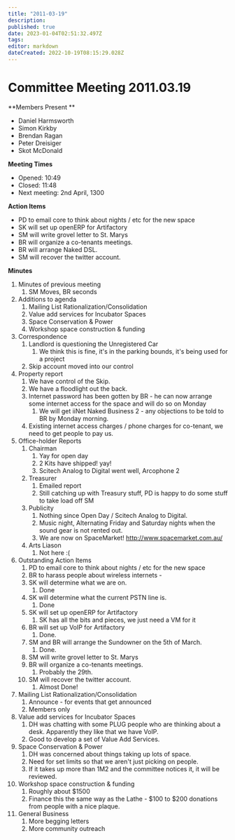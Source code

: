 ```yaml
---
title: "2011-03-19"
description: 
published: true
date: 2023-01-04T02:51:32.497Z
tags: 
editor: markdown
dateCreated: 2022-10-19T08:15:29.028Z
---
```


# Committee Meeting 2011.03.19

\*\*Members Present \*\*

-   Daniel Harmsworth
-   Simon Kirkby
-   Brendan Ragan
-   Peter Dreisiger
-   Skot McDonald

**Meeting Times**

-   Opened: 10:49
-   Closed: 11:48
-   Next meeting: 2nd April, 1300

**Action Items**

-   PD to email core to think about nights / etc for the new space
-   SK will set up openERP for Artifactory
-   SM will write grovel letter to St. Marys
-   BR will organize a co-tenants meetings.
-   BR will arrange Naked DSL.
-   SM will recover the twitter account.

**Minutes**

1.  Minutes of previous meeting
    1.  SM Moves, BR seconds
2.  Additions to agenda
    1.  Mailing List Rationalization/Consolidation
    2.  Value add services for Incubator Spaces
    3.  Space Conservation & Power
    4.  Workshop space construction & funding
3.  Correspondence
    1.  Landlord is questioning the Unregistered Car
        1.  We think this is fine, it's in the parking bounds, it's being used for a project
    2.  Skip account moved into our control
4.  Property report
    1.  We have control of the Skip.
    2.  We have a floodlight out the back.
    3.  Internet password has been gotten by BR - he can now arrange some internet access for the space and will do so on Monday
        1.  We will get iiNet Naked Business 2 - any objections to be told to BR by Monday morning.
    4.  Existing internet access charges / phone charges for co-tenant, we need to get people to pay us.
5.  Office-holder Reports
    1.  Chairman
        1.  Yay for open day
        2.  2 Kits have shipped! yay!
        3.  Scitech Analog to Digital went well, Arcophone 2
    2.  Treasurer
        1.  Emailed report
        2.  Still catching up with Treasury stuff, PD is happy to do some stuff to take load off SM
    3.  Publicity
        1.  Nothing since Open Day / Scitech Analog to Digital.
        2.  Music night, Alternating Friday and Saturday nights when the sound gear is not rented out.
        3.  We are now on SpaceMarket! <http://www.spacemarket.com.au/>
    4.  Arts Liason
        1.  Not here :(
6.  Outstanding Action Items
    1.  PD to email core to think about nights / etc for the new space
    2.  BR to harass people about wireless internets -
    3.  SK will determine what we are on.
        1.  Done
    4.  SK will determine what the current PSTN line is.
        1.  Done
    5.  SK will set up openERP for Artifactory
        1.  SK has all the bits and pieces, we just need a VM for it
    6.  BR will set up VoIP for Artifactory
        1.  Done.
    7.  SM and BR will arrange the Sundowner on the 5th of March.
        1.  Done.
    8.  SM will write grovel letter to St. Marys
    9.  BR will organize a co-tenants meetings.
        1.  Probably the 29th.
    10. SM will recover the twitter account.
        1.  Almost Done!
7.  Mailing List Rationalization/Consolidation
    1.  Announce - for events that get announced
    2.  Members only
8.  Value add services for Incubator Spaces
    1.  DH was chatting with some PLUG people who are thinking about a desk. Apparently they like that we have VoIP.
    2.  Good to develop a set of Value Add Services.
9.  Space Conservation & Power
    1.  DH was concerned about things taking up lots of space.
    2.  Need for set limits so that we aren't just picking on people.
    3.  If it takes up more than 1M2 and the committee notices it, it will be reviewed.
10. Workshop space construction & funding
    1.  Roughly about \$1500
    2.  Finance this the same way as the Lathe - \$100 to \$200 donations from people with a nice plaque.
11. General Business
    1.  More begging letters
    2.  More community outreach
